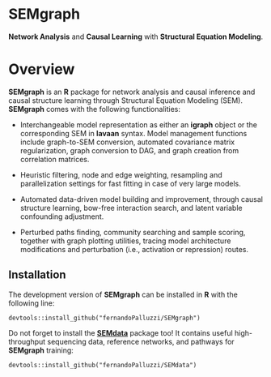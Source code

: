 # SEMgraph
**Network Analysis** and **Causal Learning** with **Structural Equation Modeling**.

# Overview

**SEMgraph** is an **R** package for network analysis and causal inference and causal structure learning through Structural Equation Modeling (SEM).
**SEMgraph** comes with the following functionalities:

- Interchangeable model representation as either an **igraph** object 
or the corresponding SEM in **lavaan** syntax. Model management functions 
include graph-to-SEM conversion, automated covariance matrix regularization, 
graph conversion to DAG, and graph creation from correlation matrices.

- Heuristic filtering, node and edge weighting, resampling and 
parallelization settings for fast fitting in case of very large models.

- Automated data-driven model building and improvement, through causal 
structure learning, bow-free interaction search, and latent variable 
confounding adjustment.

- Perturbed paths finding, community searching and sample scoring, 
together with graph plotting utilities, tracing model architecture 
modifications and perturbation (i.e., activation or repression) routes.

## Installation

The development version of **SEMgraph** can be installed in **R** with the following line:

```{r, echo = FALSE}
devtools::install_github("fernandoPalluzzi/SEMgraph")
```
Do not forget to install the [**SEMdata**](https://github.com/fernandoPalluzzi/SEMdata) package too! It contains useful high-throughput 
sequencing data, reference networks, and pathways for **SEMgraph** training:

```{r, echo = FALSE}
devtools::install_github("fernandoPalluzzi/SEMdata")
```
